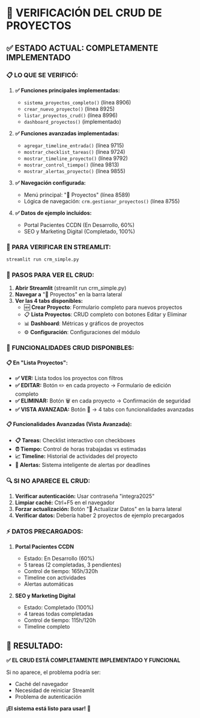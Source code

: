 # 🚀 VERIFICACIÓN DEL CRUD DE PROYECTOS

## ✅ **ESTADO ACTUAL: COMPLETAMENTE IMPLEMENTADO**

### 📋 **LO QUE SE VERIFICÓ:**

1. **✅ Funciones principales implementadas:**
   - `sistema_proyectos_completo()` (línea 8906)
   - `crear_nuevo_proyecto()` (línea 8925)
   - `listar_proyectos_crud()` (línea 8996)
   - `dashboard_proyectos()` (implementado)

2. **✅ Funciones avanzadas implementadas:**
   - `agregar_timeline_entrada()` (línea 9715)
   - `mostrar_checklist_tareas()` (línea 9724)
   - `mostrar_timeline_proyecto()` (línea 9792)
   - `mostrar_control_tiempo()` (línea 9813)
   - `mostrar_alertas_proyecto()` (línea 9855)

3. **✅ Navegación configurada:**
   - Menú principal: "🚀 Proyectos" (línea 8589)
   - Lógica de navegación: `crm.gestionar_proyectos()` (línea 8755)

4. **✅ Datos de ejemplo incluidos:**
   - Portal Pacientes CCDN (En Desarrollo, 60%)
   - SEO y Marketing Digital (Completado, 100%)

### 🔧 **PARA VERIFICAR EN STREAMLIT:**

```bash
streamlit run crm_simple.py
```

### 🎯 **PASOS PARA VER EL CRUD:**

1. **Abrir Streamlit** (streamlit run crm_simple.py)
2. **Navegar a** "🚀 Proyectos" en la barra lateral
3. **Ver las 4 tabs disponibles:**
   - 🆕 **Crear Proyecto**: Formulario completo para nuevos proyectos
   - 📋 **Lista Proyectos**: CRUD completo con botones Editar y Eliminar
   - 📊 **Dashboard**: Métricas y gráficos de proyectos
   - ⚙️ **Configuración**: Configuraciones del módulo

### 🚀 **FUNCIONALIDADES CRUD DISPONIBLES:**

#### 📋 **En "Lista Proyectos":**
- **✅ VER:** Lista todos los proyectos con filtros
- **✅ EDITAR:** Botón ✏️ en cada proyecto → Formulario de edición completo
- **✅ ELIMINAR:** Botón 🗑️ en cada proyecto → Confirmación de seguridad
- **✅ VISTA AVANZADA:** Botón 🚀 → 4 tabs con funcionalidades avanzadas

#### 📋 **Funcionalidades Avanzadas (Vista Avanzada):**
- **📋 Tareas:** Checklist interactivo con checkboxes
- **⏰ Tiempo:** Control de horas trabajadas vs estimadas
- **📈 Timeline:** Historial de actividades del proyecto
- **🔔 Alertas:** Sistema inteligente de alertas por deadlines

### 🔍 **SI NO APARECE EL CRUD:**

1. **Verificar autenticación:** Usar contraseña "integra2025"
2. **Limpiar caché:** Ctrl+F5 en el navegador
3. **Forzar actualización:** Botón "🔄 Actualizar Datos" en la barra lateral
4. **Verificar datos:** Debería haber 2 proyectos de ejemplo precargados

### ⚡ **DATOS PRECARGADOS:**

1. **Portal Pacientes CCDN**
   - Estado: En Desarrollo (60%)
   - 5 tareas (2 completadas, 3 pendientes)
   - Control de tiempo: 165h/320h
   - Timeline con actividades
   - Alertas automáticas

2. **SEO y Marketing Digital**
   - Estado: Completado (100%)
   - 4 tareas todas completadas
   - Control de tiempo: 115h/120h
   - Timeline completo

## 🎯 **RESULTADO:**

**✅ EL CRUD ESTÁ COMPLETAMENTE IMPLEMENTADO Y FUNCIONAL**

Si no aparece, el problema podría ser:
- Caché del navegador
- Necesidad de reiniciar Streamlit
- Problema de autenticación

**¡El sistema está listo para usar!** 🚀